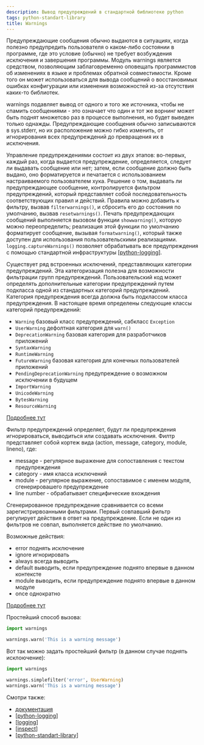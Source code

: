 ```yaml
---
description: Вывод предупреждений в стандартной библиотеке python
tags: python-standart-library
title: Warnings
---
```

Предупреждающие сообщения обычно выдаются в ситуациях, когда полезно предупредить пользователя о каком-либо состоянии в программе, где это условие (обычно) не требует возбуждения исключения и завершения программы. Модуль warnings является средством, позволяющим заблаговременно оповещать программистов об изменениях в языке и проблемах обратной совместимости. Кроме того он может использоваться для вывода сообщений о восстановимых ошибках конфигурации или изменения возможностей из-за отсутствия каких-то библиотек.

warnings подавляет вывод от одного и того же источника, чтобы не спамить сообщениями - это означает что один и тот же ворнинг может быть поднят множетсво раз в процессе выполнения, но будет выведен только однажды. Предупреждающие сообщения обычно записываются в sys.stderr, но их расположение можно гибко изменить, от игнорирования всех предупреждений до превращения их в исключения.

Управление предупреждениями состоит из двух этапов: во-первых, каждый раз, когда выдается предупреждение, определяется, следует ли выдавать сообщение или нет; затем, если сообщение должно быть выдано, оно форматируется и печатается с использованием настраиваемого пользователем хука. Решение о том, выдавать ли предупреждающее сообщение, контролируется фильтром предупреждений, который представляет собой последовательность соответствующих правил и действий. Правила можно добавить к фильтру, вызвав `filterwarnings()`, и сбросить его до состояния по умолчанию, вызвав `resetwarnings()`. Печать предупреждающих сообщений выполняется вызовом функции `showwarning()`, которую можно переопределить; реализация этой функции по умолчанию форматирует сообщение, вызывая `formatwarning()`, который также доступен для использования пользовательскими реализациями. `logging.captureWarnings()` позволяет обрабатывать все предупреждения с помощью стандартной инфраструктуры [[python-logging]].

Существует ряд встроенных исключений, представляющих категории предупреждений. Эта категоризация полезна для возможности фильтрации групп предупреждений. Пользовательский код может определять дополнительные категории предупреждений путем подкласса одной из стандартных категорий предупреждений. Категория предупреждения всегда должна быть подклассом класса предупреждения. В настоящее время определены следующие классы категорий предупреждений:

- `Warning` базовый класс предупреждений, сабкласс `Exception`
- `UserWarning` дефолтная категория для `warn()`
- `DeprecationWarning` базовая категория для разработчиков приложений
- `SyntaxWarning`
- `RuntimeWarning`
- `FutureWarning` базовая категория для конечных пользователей приложений
- `PendingDeprecationWarning` предупреждение о возможном исключении в будущем
- `ImportWarning`
- `UnicodeWarning`
- `BytesWarning`
- `ResourceWarning`

[Подробнее тут](https://docs.python.org/3/library/warnings.html#warning-categories)

Фильтр предупреждений определяет, будут ли предупреждения игнорироваться, выводиться или создавать исключения. Филтр представляет собой кортеж вида (action, message, category, module, lineno), где:

- message - регулярное выражение для сопоставления с текстом предупреждения
- category - имя класса исключений
- module - регулярное выражение, сопоставимое с именем модуля, сгенерировашего предупреждение
- line number - обрабатывает специфические вхождения

Сгенерированное предупреждение сравнивается со всеми зарегистрирвоанными фильтрами. Первый совпавший фильтр регулирует действия в ответ на предупреждение. Если не один из фильтров не совпал, выполняется действие по умолчанию.

Возможные действия:

- error поднять исключение
- ignore игнорировать
- always всегда выводить
- default выводить, если предупреждение поднято впервые в данном контексте
- module выводить, если предупреждение поднято впервые в данном модуле
- once однократно

[Подробнее тут](https://docs.python.org/3/library/warnings.html#the-warnings-filter)

Простейший способ вызова:

```python
import warnings

warnings.warn('This is a warning message')
```

Вот так можно задать простейший фильтр (в данном случае поднять исклоючение):

```python
import warnings

warnings.simplefilter('error', UserWarning)
warnings.warn('This is a warning message')
```

Смотри также:

- [документация](https://docs.python.org/3/library/warnings.html)
- [[python-logging]]
- [[logging]]
- [[inspect]]
- [[python-standart-library]]

[//begin]: # "Autogenerated link references for markdown compatibility"
[python-logging]: ../lists/python-logging "Python logging"
[python-logging]: ../lists/python-logging "Python logging"
[logging]: logging "Logging - основные принципы"
[inspect]: inspect "Inspect"
[python-standart-library]: ../lists/python-standart-library "Стандартная библиотека python и полезные ресурсы"
[//end]: # "Autogenerated link references"